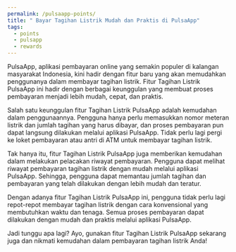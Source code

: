 ```yaml
---
permalink: /pulsaapp-points/
title: " Bayar Tagihan Listrik Mudah dan Praktis di PulsaApp"
tags:
  - points
  - pulsapp
  - rewards
---
```


PulsaApp, aplikasi pembayaran online yang semakin populer di kalangan masyarakat Indonesia, kini hadir dengan fitur baru yang akan memudahkan penggunanya dalam membayar tagihan listrik. Fitur Tagihan Listrik PulsaApp ini hadir dengan berbagai keunggulan yang membuat proses pembayaran menjadi lebih mudah, cepat, dan praktis.

Salah satu keunggulan fitur Tagihan Listrik PulsaApp adalah kemudahan dalam penggunaannya. Pengguna hanya perlu memasukkan nomor meteran listrik dan jumlah tagihan yang harus dibayar, dan proses pembayaran pun dapat langsung dilakukan melalui aplikasi PulsaApp. Tidak perlu lagi pergi ke loket pembayaran atau antri di ATM untuk membayar tagihan listrik.

Tak hanya itu, fitur Tagihan Listrik PulsaApp juga memberikan kemudahan dalam melakukan pelacakan riwayat pembayaran. Pengguna dapat melihat riwayat pembayaran tagihan listrik dengan mudah melalui aplikasi PulsaApp. Sehingga, pengguna dapat memantau jumlah tagihan dan pembayaran yang telah dilakukan dengan lebih mudah dan teratur.

Dengan adanya fitur Tagihan Listrik PulsaApp ini, pengguna tidak perlu lagi repot-repot membayar tagihan listrik dengan cara konvensional yang membutuhkan waktu dan tenaga. Semua proses pembayaran dapat dilakukan dengan mudah dan praktis melalui aplikasi PulsaApp.

Jadi tunggu apa lagi? Ayo, gunakan fitur Tagihan Listrik PulsaApp sekarang juga dan nikmati kemudahan dalam pembayaran tagihan listrik Anda!